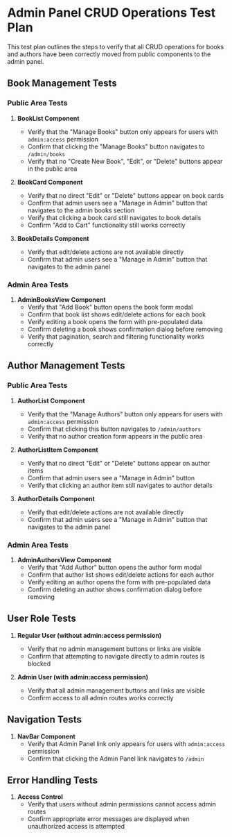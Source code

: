 # Admin Panel CRUD Operations Test Plan

This test plan outlines the steps to verify that all CRUD operations for books and authors have been correctly moved from public components to the admin panel.

## Book Management Tests

### Public Area Tests

1. **BookList Component**
   - Verify that the "Manage Books" button only appears for users with `admin:access` permission
   - Confirm that clicking the "Manage Books" button navigates to `/admin/books`
   - Verify that no "Create New Book", "Edit", or "Delete" buttons appear in the public area

2. **BookCard Component**
   - Verify that no direct "Edit" or "Delete" buttons appear on book cards
   - Confirm that admin users see a "Manage in Admin" button that navigates to the admin books section
   - Verify that clicking a book card still navigates to book details
   - Confirm "Add to Cart" functionality still works correctly

3. **BookDetails Component**
   - Verify that edit/delete actions are not available directly
   - Confirm that admin users see a "Manage in Admin" button that navigates to the admin panel

### Admin Area Tests

1. **AdminBooksView Component**
   - Verify that "Add Book" button opens the book form modal
   - Confirm that book list shows edit/delete actions for each book
   - Verify editing a book opens the form with pre-populated data
   - Confirm deleting a book shows confirmation dialog before removing
   - Verify that pagination, search and filtering functionality works correctly

## Author Management Tests

### Public Area Tests

1. **AuthorList Component**
   - Verify that the "Manage Authors" button only appears for users with `admin:access` permission
   - Confirm that clicking this button navigates to `/admin/authors`
   - Verify that no author creation form appears in the public area

2. **AuthorListItem Component**
   - Verify that no direct "Edit" or "Delete" buttons appear on author items
   - Confirm that admin users see a "Manage in Admin" button
   - Verify that clicking an author item still navigates to author details

3. **AuthorDetails Component**
   - Verify that edit/delete actions are not available directly
   - Confirm that admin users see a "Manage in Admin" button that navigates to the admin panel

### Admin Area Tests

1. **AdminAuthorsView Component**
   - Verify that "Add Author" button opens the author form modal
   - Confirm that author list shows edit/delete actions for each author
   - Verify editing an author opens the form with pre-populated data
   - Confirm deleting an author shows confirmation dialog before removing

## User Role Tests

1. **Regular User (without admin:access permission)**
   - Verify that no admin management buttons or links are visible
   - Confirm that attempting to navigate directly to admin routes is blocked

2. **Admin User (with admin:access permission)**
   - Verify that all admin management buttons and links are visible
   - Confirm access to all admin routes works correctly

## Navigation Tests

1. **NavBar Component**
   - Verify that Admin Panel link only appears for users with `admin:access` permission
   - Confirm that clicking the Admin Panel link navigates to `/admin`

## Error Handling Tests

1. **Access Control**
   - Verify that users without admin permissions cannot access admin routes
   - Confirm appropriate error messages are displayed when unauthorized access is attempted
